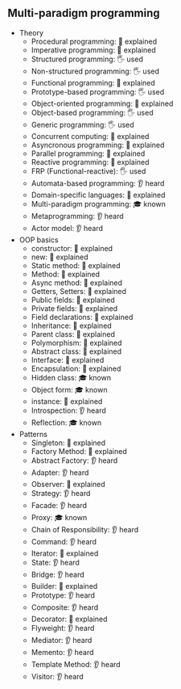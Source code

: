 ## Multi-paradigm programming

- Theory
  - Procedural programming: 🙋 explained
  - Imperative programming: 🙋 explained
  - Structured programming: 🖐️ used
  - Non-structured programming: 🖐️ used
  - Functional programming: 🙋 explained
  - Prototype-based programming: 🖐️ used
  - Object-oriented programming: 🙋 explained
  - Object-based programming: 🖐️ used
  - Generic programming: 🖐️ used
  - Concurrent computing: 🙋 explained
  - Asyncronous programming: 🙋 explained
  - Parallel programming: 🙋 explained
  - Reactive programming: 🙋 explained
  - FRP (Functional-reactive): 🖐️ used
  - Automata-based programming: 👂 heard
  - Domain-specific languages: 🙋 explained
  - Multi-paradigm programming: 🎓 known
  - Metaprogramming: 👂 heard
  - Actor model: 👂 heard
- OOP basics
  - constructor: 🙋 explained
  - new: 🙋 explained
  - Static method: 🙋 explained
  - Method: 🙋 explained
  - Async method: 🙋 explained
  - Getters, Setters: 🙋 explained
  - Public fields: 🙋 explained
  - Private fields: 🙋 explained
  - Field declarations: 🙋 explained
  - Inheritance: 🙋 explained
  - Parent class: 🙋 explained
  - Polymorphism: 🙋 explained
  - Abstract class: 🙋 explained
  - Interface: 🙋 explained
  - Encapsulation: 🙋 explained
  - Hidden class: 🎓 known
  - Object form: 🎓 known
  - instance: 🙋 explained
  - Introspection: 👂 heard
  - Reflection: 🎓 known
- Patterns
  - Singleton: 🙋 explained
  - Factory Method: 🙋 explained
  - Abstract Factory: 👂 heard
  - Adapter: 👂 heard
  - Observer: 🙋 explained
  - Strategy: 👂 heard
  - Facade: 👂 heard
  - Proxy: 🎓 known
  - Chain of Responsibility: 👂 heard
  - Command: 👂 heard
  - Iterator: 🙋 explained
  - State: 👂 heard
  - Bridge: 👂 heard
  - Builder: 🙋 explained
  - Prototype: 👂 heard
  - Composite: 👂 heard
  - Decorator: 🙋 explained
  - Flyweight: 👂 heard
  - Mediator: 👂 heard
  - Memento: 👂 heard
  - Template Method: 👂 heard
  - Visitor: 👂 heard
